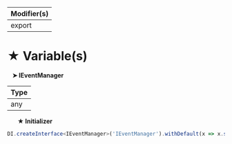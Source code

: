 | Modifier(s)                            |
|----------------------------------------|
| export |

# &#9733; Variable(s)

&nbsp;&nbsp; **&#10148; IEventManager**

| Type                        |
|-----------------------------|
| any |

&nbsp;&nbsp;&nbsp;&nbsp;&nbsp; **&#9733; Initializer**

```ts
DI.createInterface<IEventManager>('IEventManager').withDefault(x => x.singleton(EventManager))
```